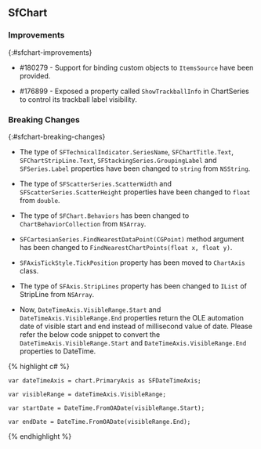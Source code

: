 ## SfChart

### Improvements

{:#sfchart-improvements}

* \#180279 - Support for binding custom objects to `ItemsSource` have been provided.

* \#176899 - Exposed a property called `ShowTrackballInfo` in ChartSeries to control its trackball label visibility.

### Breaking Changes

{:#sfchart-breaking-changes}

* The type of `SFTechnicalIndicator.SeriesName`, `SFChartTitle.Text`, `SFChartStripLine.Text`, `SFStackingSeries.GroupingLabel` and `SFSeries.Label` properties have been changed to `string` from `NSString`.

* The type of `SFScatterSeries.ScatterWidth` and `SFScatterSeries.ScatterHeight` properties have been changed to `float` from `double`.

* The type of `SFChart.Behaviors` has been changed to `ChartBehaviorCollection` from `NSArray`.

* `SFCartesianSeries.FindNearestDataPoint(CGPoint)` method argument has been changed to `FindNearestChartPoints(float x, float y)`.

* `SFAxisTickStyle.TickPosition` property has been moved to `ChartAxis` class.

* The type of `SFAxis.StripLines` property has been changed to `IList` of StripLine from `NSArray`.

* Now, `DateTimeAxis.VisibleRange.Start` and `DateTimeAxis.VisibleRange.End` properties return the OLE automation date of visible start and end instead of millisecond value of date. Please refer the below code snippet to convert the `DateTimeAxis.VisibleRange.Start` and `DateTimeAxis.VisibleRange.End` properties to DateTime.


{% highlight c# %}

    var dateTimeAxis = chart.PrimaryAxis as SFDateTimeAxis; 
    
    var visibleRange = dateTimeAxis.VisibleRange;

    var startDate = DateTime.FromOADate(visibleRange.Start);

    var endDate = DateTime.FromOADate(visibleRange.End); 
    
{% endhighlight %}